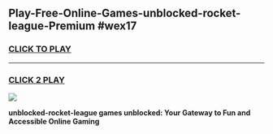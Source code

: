 
## Play-Free-Online-Games-unblocked-rocket-league-Premium #wex17
<h3>
<a href="https://premium.freeplayer.one?title=unblocked-rocket-league&ref=8M">CLICK TO PLAY</a></h3>
<hr>

<h3>
<a href="https://premium.freeplayer.one?title=unblocked-rocket-league&ref=8M">CLICK 2 PLAY</a>
  
</h3>

<a href="https://premium.freeplayer.one?title=unblocked-rocket-league&ref=8M"><img src="https://clearcache.store/games.png"></a>


**unblocked-rocket-league games unblocked: Your Gateway to Fun and Accessible Online Gaming**
